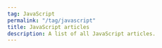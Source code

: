 ```yaml
---
tag: JavaScript
permalink: "/tag/javascript"
title: JavaScript articles
description: A list of all JavaScript articles.
---
```


